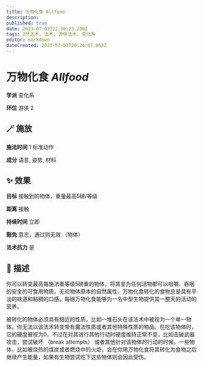 ```yaml
---
title: 万物化食 Allfood
description: 
published: true
date: 2023-07-03T22:30:23.280Z
tags: 2环法术, 法术, 游侠法术, 变化系
editor: markdown
dateCreated: 2023-07-03T20:24:07.863Z
---
```


# **万物化食** *Allfood*

**学派** 变化系 

**环位** 游侠 2

## 🪄 施放

**施法时间** 1 标准动作

**成分** 语言, 姿势, 材料

## ✨ 效果 

**目标** 接触到的物体，重量最高5磅/等级 

**距离** 接触  

**持续时间** 立即 

**豁免** 意志，通过则无效 （物体）

**法术抗力** 是

## 📖 描述

你可以转变最高每施法者等级5磅重的物体，将其变为任何活物都可以咀嚼、吞咽的安全的可食用物质。无论物体原本的自然属性，万物化食转化的食物总是具有平淡的味道和粘稠的口感。每磅万物化食能够为一名中型生物提供其一整天的活动的营养。

被转化的物体必须具有相近的性质，比如一堆石头在该法术中被视为一个单一物体。你无法以该法术转变带有魔法性质或者其他特殊性质的物品。在吃该物体时，它的硬度被视为0，不过在对其进行其他行动时硬度维持正常不变，比如击破武器攻击，尝试破坏 （break attempts） 或者其他针对该物体的行动的时候。一些物体，比如被烧热的煤炭或者燃烧中的火炬，会在你用万物化食将其转化为食物之后继续产生能量，如果有生物尝试吃下这些物体则会因此受伤。
    